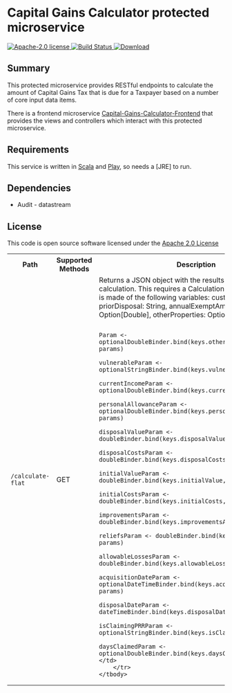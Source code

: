 # Capital Gains Calculator protected microservice

[![Apache-2.0 license](http://img.shields.io/badge/license-Apache-brightgreen.svg)](http://www.apache.org/licenses/LICENSE-2.0.html)[
![Build Status](https://travis-ci.org/hmrc/capital-gains-calculator.svg?branch=master)](https://travis-ci.org/hmrc/capital-gains-calculator)[
![Download](https://api.bintray.com/packages/hmrc/releases/capital-gains-calculator/images/download.svg) ](https://bintray.com/hmrc/releases/capital-gains-calculator/_latestVersion)


## Summary

This protected microservice provides RESTful endpoints to calculate the amount of Capital Gains Tax that is due for a Taxpayer based on a number of core input data items.

There is a frontend microservice [Capital-Gains-Calculator-Frontend](https://github.com/hmrc/capital-gains-calculator-frontend) that provides
the views and controllers which interact with this protected microservice.

## Requirements

This service is written in [Scala](http://www.scala-lang.org/) and [Play](http://playframework.com/), so needs a [JRE] to run.

## Dependencies

* Audit - datastream

## License

This code is open source software licensed under the [Apache 2.0 License]("http://www.apache.org/licenses/LICENSE-2.0.html")

<table>
    <tbody>
        <tr>
            <th>Path</th>
            <th>Supported Methods</th>
            <th>Description</th>
        </tr>
        <tr>
            <td><code>/calculate-flat</code></td>
            <td>GET</td>
            <td>Returns a JSON object with the results from the flat calculation. This requires a CalculationRequestModel which is made of the following variables: customerType: String,  priorDisposal: String,
                annualExemptAmount: Option[Double], otherProperties: Option[Double], 
                                                                                                                        
                                                                                                                        Param <- optionalDoubleBinder.bind(keys.otherPropertiesAmount, params)
                                                                                                                        vulnerableParam <- optionalStringBinder.bind(keys.vulnerable, params)
                                                                                                                        currentIncomeParam <- optionalDoubleBinder.bind(keys.currentIncome, params)
                                                                                                                        personalAllowanceParam <- optionalDoubleBinder.bind(keys.personalAllowanceAmount, params)
                                                                                                                        disposalValueParam <- doubleBinder.bind(keys.disposalValue, params)
                                                                                                                        disposalCostsParam <- doubleBinder.bind(keys.disposalCosts, params)
                                                                                                                        initialValueParam <- doubleBinder.bind(keys.initialValue, params)
                                                                                                                        initialCostsParam <- doubleBinder.bind(keys.initialCosts, params)
                                                                                                                        improvementsParam <- doubleBinder.bind(keys.improvementsAmount, params)
                                                                                                                        reliefsParam <- doubleBinder.bind(keys.reliefsAmount, params)
                                                                                                                        allowableLossesParam <- doubleBinder.bind(keys.allowableLosses, params)
                                                                                                                        acquisitionDateParam <- optionalDateTimeBinder.bind(keys.acquisitionDate, params)
                                                                                                                        disposalDateParam <- dateTimeBinder.bind(keys.disposalDate, params)
                                                                                                                        isClaimingPRRParam <- optionalStringBinder.bind(keys.isClaimingPRR, params)
                                                                                                                        daysClaimedParam <- optionalDoubleBinder.bind(keys.daysClaimed, params)</td>
        </tr>
    </tbody>
</table>
